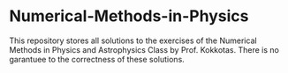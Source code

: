 # Numerical-Methods-in-Physics

This repository stores all solutions to the exercises of the Numerical Methods in Physics and Astrophysics Class by Prof. Kokkotas.
There is no garantuee to the correctness of these solutions. 
